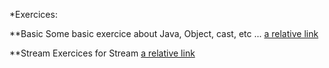 *Exercices:

**Basic
Some basic exercice about Java, Object, cast, etc ...
[a relative link](basic/README.md)

**Stream
Exercices for Stream
[a relative link](stream/README.md)

